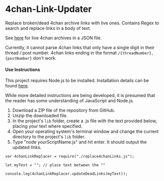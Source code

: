 # 4chan-Link-Updater
Replace broken/dead 4chan archive links with live ones. Contains Regex to search and replace links in a body of text.

See [here](https://github.com/4chenz/archives.json) for live 4chan archives in a JSON file.

Currently, it cannot parse 4chan links that only have a single digit in their thread / post number.
4chan links ending in the format `/{threadNumber},{postNumber}` don't work.

#### Use Instructions

This project requires Node.js to be installed. Installation details can be found [here](https://nodejs.org/en/download/).

While more detailed instructions are being developed, it is presumed that the reader has some understanding of JavaScript and Node.js.

1. Download a ZIP file of the repository from GitHub. 
2. Unzip the downloaded file.
3. In the project's `lib` folder, create a .js file with the text provided below, placing your text where specified.
4. Open your operating system's terminal window and change the current directory to the project's `lib` folder.
5. Type "node yourScriptName.js" and hit enter. It should output the updated links.

```
var 4chanLinkReplacer = require("./replace4chanLinks.js");

let myText = ""; // place text between the ""  

console.log(4chanLinkReplacer.updateDeadLinks(myText));
```
